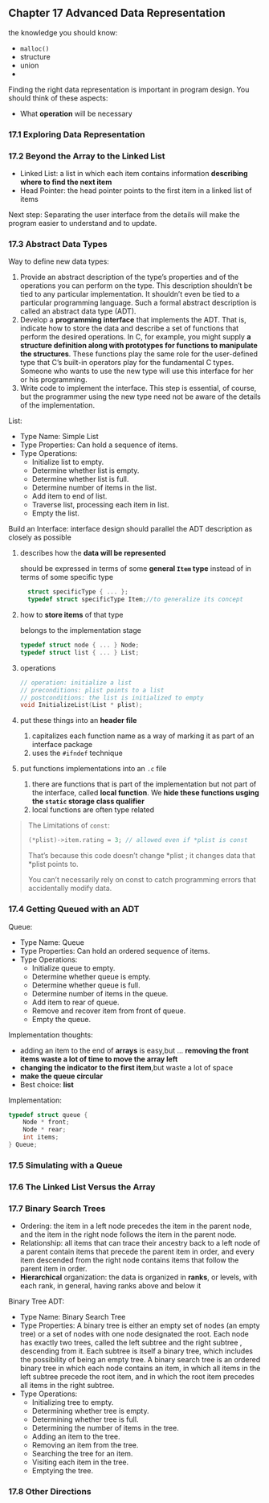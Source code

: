 ## Chapter 17 Advanced Data Representation

the knowledge you should know:

-   `malloc()`
-   structure
-   union
-

Finding the right data representation is important in program design. You should think of these aspects:

-   What **operation** will be necessary

### 17.1 Exploring Data Representation

### 17.2 Beyond the Array to the Linked List

-   Linked List: a list in which each item contains information **describing where to find the next item**
-   Head Pointer: the head pointer points to the first item in a linked list of items

Next step: Separating the user interface from the details will make the program easier to understand and to update.

### 17.3 Abstract Data Types

Way to define new data types:

1. Provide an abstract description of the type’s properties and of the operations you can perform on the type. This description shouldn’t be tied to any particular implementation. It shouldn’t even be tied to a particular programming language. Such a formal abstract description is called an abstract data type (ADT).
2. Develop a **programming interface** that implements the ADT. That is, indicate how to store the data and describe a set of functions that perform the desired operations. In C, for example, you might supply **a structure definition along with prototypes for functions to manipulate the structures**. These functions play the same role for the user-defined type that C’s built-in operators play for the fundamental C types. Someone who wants to use the new type will use this interface for her or his programming.
3. Write code to implement the interface. This step is essential, of course, but the programmer using the new type need not be aware of the details of the implementation.

List:

-   Type Name: Simple List
-   Type Properties: Can hold a sequence of items.
-   Type Operations:
    -   Initialize list to empty.
    -   Determine whether list is empty.
    -   Determine whether list is full.
    -   Determine number of items in the list.
    -   Add item to end of list.
    -   Traverse list, processing each item in list.
    -   Empty the list.

Build an Interface: interface design should parallel the ADT description as closely as possible

1. describes how the **data will be represented**

    should be expressed in terms of some **general `Item` type** instead of in terms of some specific type

    ```C
      struct specificType { ... };
      typedef struct specificType Item;//to generalize its concept
    ```

2. how to **store items** of that type

    belongs to the implementation stage

    ```C
    typedef struct node { ... } Node;
    typedef struct list { ... } List;
    ```

3. operations

    ```C
    // operation: initialize a list
    // preconditions: plist points to a list
    // postconditions: the list is initialized to empty
    void InitializeList(List * plist);
    ```

4. put these things into an **header file**

    1. capitalizes each function name as a way of marking it as part of an interface package
    2. uses the `#ifndef` technique

5. put functions implementations into an `.c` file

    1. there are functions that is part of the implementation but not part of the interface, called **local function**. We **hide these functions usging the `static` storage class qualifier**
    2. local functions are often type related

> The Limitations of `const`:
>
> ```C
> (*plist)->item.rating = 3; // allowed even if *plist is const
> ```
>
> That’s because this code doesn’t change *plist ; it changes data that *plist points to.
>
> You can’t necessarily rely on const to catch programming errors that accidentally modify data.

### 17.4 Getting Queued with an ADT

Queue:

-   Type Name: Queue
-   Type Properties: Can hold an ordered sequence of items.
-   Type Operations:
    -   Initialize queue to empty.
    -   Determine whether queue is empty.
    -   Determine whether queue is full.
    -   Determine number of items in the queue.
    -   Add item to rear of queue.
    -   Remove and recover item from front of queue.
    -   Empty the queue.

Implementation thoughts:

-   adding an item to the end of **arrays** is easy,but ... **removing the front items waste a lot of time to move the array left**
-   **changing the indicator to the first item**,but waste a lot of space
-   **make the queue circular**
-   Best choice: **list**

Implementation:

```C
typedef struct queue {
	Node * front;
	Node * rear;
	int items;
} Queue;
```

### 17.5 Simulating with a Queue

### 17.6 The Linked List Versus the Array

### 17.7 Binary Search Trees

-   Ordering: the item in a left node precedes the item in the parent node, and the item in the right node follows the item in the parent node.
-   Relationship: all items that can trace their ancestry back to a left node of a parent contain items that precede the parent item in order, and every item descended from the right node contains items that follow the parent item in order.
-   **Hierarchical** organization: the data is organized in **ranks**, or levels, with each rank, in general, having ranks above and below it

Binary Tree ADT:

-   Type Name: Binary Search Tree
-   Type Properties: A binary tree is either an empty set of nodes (an empty tree) or a set of nodes with one node designated the root. Each node has exactly two trees, called the left subtree and the right subtree , descending from it.
    Each subtree is itself a binary tree, which includes the possibility of being an empty tree.
    A binary search tree is an ordered binary tree in which each node contains an item, in which all items in the left subtree precede the root item, and in which the root item precedes all items in the right subtree.
-   Type Operations:
    -   Initializing tree to empty.
    -   Determining whether tree is empty.
    -   Determining whether tree is full.
    -   Determining the number of items in the tree.
    -   Adding an item to the tree.
    -   Removing an item from the tree.
    -   Searching the tree for an item.
    -   Visiting each item in the tree.
    -   Emptying the tree.

### 17.8 Other Directions
